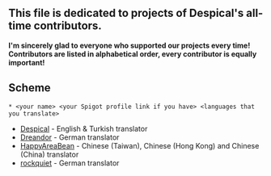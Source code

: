 ## This file is dedicated to projects of Despical's all-time contributors.
**I'm sincerely glad to everyone who supported our projects every time!**
**Contributors are listed in alphabetical order, every contributor is equally important!**

## Scheme
`* <your name> <your Spigot profile link if you have> <languages that you translate>`

* [Despical](https://www.spigotmc.org/members/despical.615094/) - English & Turkish translator
* [Dreandor](https://www.spigotmc.org/members/dreandor.643921/) - German translator
* [HappyAreaBean](https://www.spigotmc.org/members/happyareabean.150996/) - Chinese (Taiwan), Chinese (Hong Kong) and Chinese (China) translator
* [rockquiet](https://www.spigotmc.org/members/rockquiet.1677905/) - German translator
